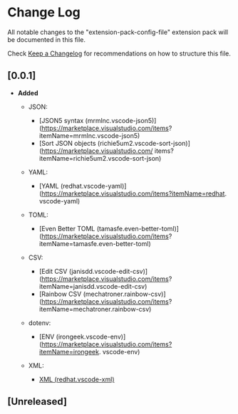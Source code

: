 # Change Log

All notable changes to the "extension-pack-config-file" extension pack will be documented in this file.

Check [Keep a Changelog](http://keepachangelog.com/) for recommendations on how to structure this file.

## [0.0.1]

- **Added**
  - JSON:
    - [JSON5 syntax (mrmlnc.vscode-json5)](<https://marketplace.visualstudio.com/items>?  itemName=mrmlnc.vscode-json5)
    - [Sort JSON objects (richie5um2.vscode-sort-json)](<https://marketplace.visualstudio.com/> items?itemName=richie5um2.vscode-sort-json)

  - YAML:
    - [YAML (redhat.vscode-yaml)](<https://marketplace.visualstudio.com/items?itemName=redhat>. vscode-yaml)

  - TOML:
    - [Even Better TOML (tamasfe.even-better-toml)](<https://marketplace.visualstudio.com/items>? itemName=tamasfe.even-better-toml)

  - CSV:
    - [Edit CSV (janisdd.vscode-edit-csv)](<https://marketplace.visualstudio.com/items>?  itemName=janisdd.vscode-edit-csv)
    - [Rainbow CSV (mechatroner.rainbow-csv)](<https://marketplace.visualstudio.com/items>? itemName=mechatroner.rainbow-csv)

  - dotenv:
    - [ENV (irongeek.vscode-env)](<https://marketplace.visualstudio.com/items?itemName=irongeek>. vscode-env)

  - XML:
    - [XML (redhat.vscode-xml)](https://marketplace.visualstudio.com/items?itemName=redhat.vscode-xml)

## [Unreleased]
